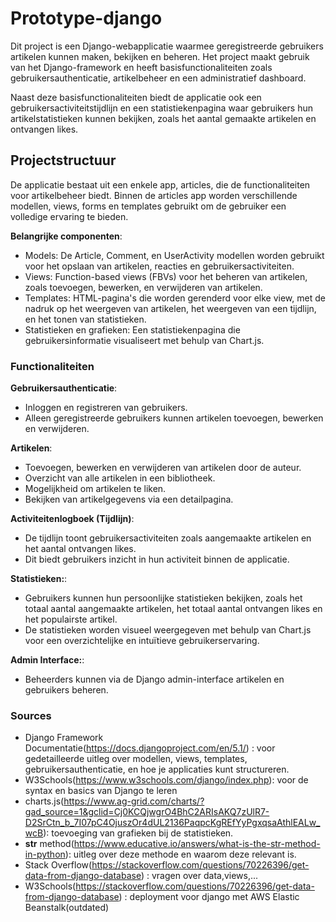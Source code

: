 # Prototype-django

Dit project is een Django-webapplicatie waarmee geregistreerde gebruikers artikelen kunnen maken, bekijken en beheren. Het project maakt gebruik van het Django-framework en heeft basisfunctionaliteiten zoals gebruikersauthenticatie, artikelbeheer en een administratief dashboard.

Naast deze basisfunctionaliteiten biedt de applicatie ook een gebruikersactiviteitstijdlijn en een statistiekenpagina waar gebruikers hun artikelstatistieken kunnen bekijken, zoals het aantal gemaakte artikelen en ontvangen likes.


## Projectstructuur

De applicatie bestaat uit een enkele app, articles, die de functionaliteiten voor artikelbeheer biedt. Binnen de articles app worden verschillende modellen, views, forms en templates gebruikt om de gebruiker een volledige ervaring te bieden.

 **Belangrijke componenten**:

- Models: De Article, Comment, en UserActivity modellen worden gebruikt voor het opslaan van artikelen, reacties en gebruikersactiviteiten.
- Views: Function-based views (FBVs) voor het beheren van artikelen, zoals toevoegen, bewerken, en verwijderen van artikelen.
- Templates: HTML-pagina's die worden gerenderd voor elke view, met de nadruk op het weergeven van artikelen, het weergeven van een tijdlijn, en het tonen van statistieken.
- Statistieken en grafieken: Een statistiekenpagina die gebruikersinformatie visualiseert met behulp van Chart.js.

### Functionaliteiten

 **Gebruikersauthenticatie**:
-  Inloggen en registreren van gebruikers.
-  Alleen geregistreerde gebruikers kunnen artikelen toevoegen, bewerken en verwijderen.

 **Artikelen**:
- Toevoegen, bewerken en verwijderen van artikelen door de auteur.
- Overzicht van alle artikelen in een bibliotheek.
- Mogelijkheid om artikelen te liken.
- Bekijken van artikelgegevens via een detailpagina.

 **Activiteitenlogboek (Tijdlijn)**: 
 - De tijdlijn toont gebruikersactiviteiten zoals aangemaakte artikelen en het aantal ontvangen likes.
 - Dit biedt gebruikers inzicht in hun activiteit binnen de applicatie.

**Statistieken:**: 
 - Gebruikers kunnen hun persoonlijke statistieken bekijken, zoals het totaal aantal aangemaakte artikelen, het totaal aantal ontvangen likes en het populairste artikel.
 - De statistieken worden visueel weergegeven met behulp van Chart.js voor een overzichtelijke en intuïtieve gebruikerservaring.

 **Admin Interface:**:
 - Beheerders kunnen via de Django admin-interface artikelen en gebruikers beheren.

 ### Sources
- Django Framework Documentatie(https://docs.djangoproject.com/en/5.1/) : voor gedetailleerde uitleg over modellen, views, templates, gebruikersauthenticatie, en hoe je applicaties 
  kunt structureren.
- W3Schools(https://www.w3schools.com/django/index.php): voor de syntax en basics van Django te leren
- charts.js(https://www.ag-grid.com/charts/?gad_source=1&gclid=Cj0KCQjwgrO4BhC2ARIsAKQ7zUlR7-D2SrCtn_b_7I07pC4OjuszOr4dUL2136PaqpcKgREfYyPgxqsaAthlEALw_wcB): toevoeging van grafieken 
  bij de statistieken.
- __str__ method(https://www.educative.io/answers/what-is-the-str-method-in-python): uitleg over deze methode en waarom deze relevant is.
- Stack Overflow(https://stackoverflow.com/questions/70226396/get-data-from-django-database) : vragen over data,views,...
- W3Schools(https://stackoverflow.com/questions/70226396/get-data-from-django-database) : deployment voor django met AWS Elastic Beanstalk(outdated)
